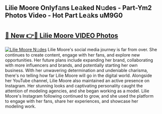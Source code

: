 ## Lilie Moore Onlyf𝚊ns Le𝚊ked N𝚞des - Part-Ym2 Photos Video - Hot Part Le𝚊ks uM9G0

# <h2><a href="http://ab51495.deff.icu/?id=Lilie+Moore">🔗 New 👉🔴 Lilie Moore VIDEO Photos</a></h2>

[![Lilie Moore N𝚞des](https://i.imgur.com/rIISA9y.gif)](http://ab51495.deff.icu/?id=Lilie+Moore)
Lilie Moore's social media journey is far from over. She continues to create content, engage with her fans, and explore new opportunities. Her future plans include expanding her brand, collaborating with more influencers and brands, and potentially starting her own business. With her unwavering determination and undeniable charisma, there's no telling how far Lilie Moore will go in the digital world. Alongside her YouTube channel, Lilie Moore also maintained an active presence on Instagram. Her stunning looks and captivating personality caught the attention of modeling agencies, and she began working as a model. Lilie Moore's Instagram following continued to grow, and she used the platform to engage with her fans, share her experiences, and showcase her modeling work.
